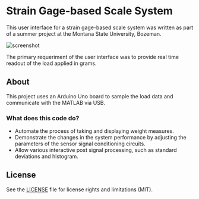 # Strain Gage-based Scale System

This user interface for a strain gage-based scale system was written as part of a summer project at the Montana State University, Bozeman.

![screenshot](https://cloud.githubusercontent.com/assets/3193712/10882088/0afde71c-814f-11e5-9c5e-3772b41304bf.png)

The primary requeriment of the user interface was to provide real time readout of the load applied in grams.


## About

This project uses an Arduino Uno board to sample the load data and communicate with the MATLAB via USB.


### What does this code do?

* Automate the process of taking and displaying weight measures.
* Demonstrate the changes in the system performance by
adjusting the parameters of the sensor signal conditioning
circuits.
* Allow various interactive post signal processing, such as standard deviations and histogram.


## License

See the [LICENSE](https://github.com/gustavohb/strain-gage-based-scale-system/blob/master/LICENSE.MD) file for license rights and limitations (MIT).
